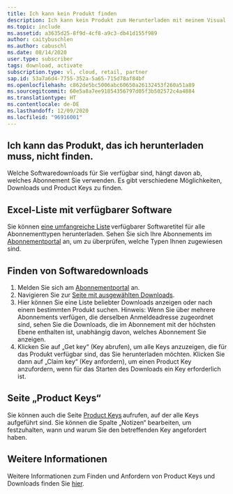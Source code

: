 ```yaml
---
title: Ich kann kein Produkt finden
description: Ich kann kein Produkt zum Herunterladen mit meinem Visual Studio-Abonnement finden.
ms.topic: include
ms.assetid: a3635d25-8f9d-4cf8-a9c3-db41d155f989
author: caitybuschlen
ms.author: cabuschl
ms.date: 08/14/2020
user.type: subscriber
tags: download, activate
subscription.type: vl, cloud, retail, partner
sap.id: 53a7a6d4-7755-352a-5a65-715d78af84bf
ms.openlocfilehash: c862de5bc5006abc60650a26132453f260a51a89
ms.sourcegitcommit: 60e5a8a7ee91854356797d05f3b502572c4a4884
ms.translationtype: HT
ms.contentlocale: de-DE
ms.lasthandoff: 12/09/2020
ms.locfileid: "96916001"
---
```

## <a name="im-unable-to-locate-the-product-i-need-to-download"></a>Ich kann das Produkt, das ich herunterladen muss, nicht finden.

Welche Softwaredownloads für Sie verfügbar sind, hängt davon ab, welches Abonnement Sie verwenden. Es gibt verschiedene Möglichkeiten, Downloads und Product Keys zu finden. 

## <a name="excel-list-of-available-software"></a>Excel-Liste mit verfügbarer Software 
Sie können [eine umfangreiche Liste](https://download.microsoft.com/download/1/5/4/15454442-CF17-47B9-A65D-DF84EF88511B/Visual_Studio_by_Subscription_Level.xlsx) verfügbarer Softwaretitel für alle Abonnementtypen herunterladen. Sehen Sie sich Ihre Abonnements im [Abonnementportal](https://my.visualstudio.com/benefits) an, um zu überprüfen, welche Typen Ihnen zugewiesen sind.   

## <a name="find-software-downloads"></a>Finden von Softwaredownloads 
1. Melden Sie sich am [Abonnementportal](https://my.visualstudio.com/benefits) an.  
1. Navigieren Sie zur [Seite mit ausgewählten Downloads](https://my.visualstudio.com/downloads/featured).  
1. Hier können Sie eine Liste beliebter Downloads anzeigen oder nach einem bestimmten Produkt suchen. Hinweis: Wenn Sie über mehrere Abonnements verfügen, die derselben Anmeldeadresse zugeordnet sind, sehen Sie die Downloads, die im Abonnement mit der höchsten Ebene enthalten ist, unabhängig davon, welches Abonnement Sie anzeigen.
1. Klicken Sie auf „Get key“ (Key abrufen), um alle Keys anzuzeigen, die für das Produkt verfügbar sind, das Sie herunterladen möchten. Klicken Sie dann auf „Claim key“ (Key anfordern), um einen Product Key anzufordern, wenn für das Starten des Downloads ein Key erforderlich ist. 

## <a name="product-keys-page"></a>Seite „Product Keys“ 
Sie können auch die Seite [Product Keys](https://my.visualstudio.com/productkeys) aufrufen, auf der alle Keys aufgeführt sind. Sie können die Spalte „Notizen“ bearbeiten, um festzuhalten, wann und warum Sie den betreffenden Key angefordert haben. 

## <a name="more-information"></a>Weitere Informationen 
Weitere Informationen zum Finden und Anfordern von Product Keys und Downloads finden Sie [hier](https://docs.microsoft.com/visualstudio/subscriptions/find-keys).  